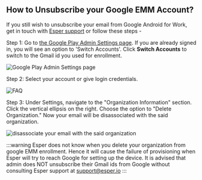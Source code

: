 ## How to Unsubscribe your Google EMM Account?

If you still wish to unsubscribe your email from Google Android for Work, get in touch with [Esper support](mailto:support@esper.io) or follow these steps -

Step 1: Go to  [the Google Play Admin Settings page](https://play.google.com/work/adminsettings). If you are already signed in, you will see an option to 'Switch Accounts'. Click **Switch Accounts** to switch to the Gmail id you used for enrollment.

  
![Google Play Admin Settings page](./images/unsubscribe/1-switch.png)

Step 2: Select your account or give login credentials.

  
![FAQ](./images/unsubscribe/2-account.png)

Step 3: Under Settings, navigate to the "Organization Information" section. Click the vertical ellipsis on the right. Choose the option to "Delete Organization." Now your email will be disassociated with the said organization.

![disassociate your email with the said organization](./images/unsubscribe/3-delete.png)


:::warning
Esper does not know when you delete your organization from google EMM enrollment. Hence it will cause the failure of provisioning when Esper will try to reach Google for setting up the device. It is advised that admin does NOT unsubscribe their Gmail ids from Google without consulting Esper support at [support@esper.io](mailto:support@esper.io)
:::